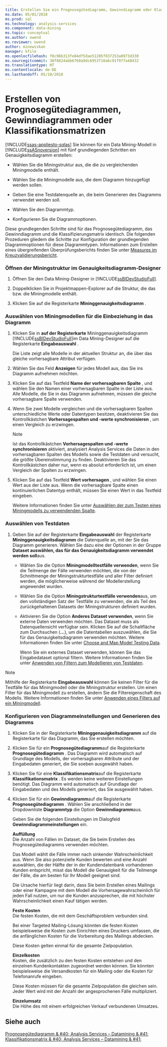 ```yaml
---
title: Erstellen Sie ein Prognosegütediagramm, Gewinndiagramm oder Klassifikationsmatrix | Microsoft Docs
ms.date: 05/01/2018
ms.prod: sql
ms.technology: analysis-services
ms.component: data-mining
ms.topic: conceptual
ms.author: owend
ms.reviewer: owend
author: minewiskan
manager: kfile
ms.openlocfilehash: f8c98b313fe84df5dae51205f037253a0973d330
ms.sourcegitcommit: 38f8824abb6760a9dc6953f10a6c91f97fa48432
ms.translationtype: HT
ms.contentlocale: de-DE
ms.lasthandoff: 05/10/2018
---
```

# <a name="create-a-lift-chart-profit-chart-or-classification-matrix"></a>Erstellen von Prognosegütediagrammen, Gewinndiagrammen oder Klassifikationsmatrizen
[!INCLUDE[ssas-appliesto-sqlas](../../includes/ssas-appliesto-sqlas.md)]
  Sie können für ein Data Mining-Modell in [!INCLUDE[ssASnoversion](../../includes/ssasnoversion-md.md)] mit fünf grundlegenden Schritten ein Genauigkeitsdiagramm erstellen:  
  
-   Wählen Sie die Miningstruktur aus, die die zu vergleichenden Miningmodelle enthält.  
  
-   Wählen Sie die Miningmodelle aus, die dem Diagramm hinzugefügt werden sollen.  
  
-   Geben Sie eine Testdatenquelle an, die beim Generieren des Diagramms verwendet werden soll.  
  
-   Wählen Sie den Diagrammtyp.  
  
-   Konfigurieren Sie die Diagrammoptionen.  
  
 Diese grundlegenden Schritte sind für das Prognosegütediagramm, das Gewinndiagramm und die Klassifizierungsmatrix identisch. Die folgenden Prozeduren gliedern die Schritte zur Konfiguration der grundlegenden Diagrammoptionen für diese Diagrammtypen. Informationen zum Erstellen eines übergreifenden Überprüfungsberichts finden Sie unter [Measures im Kreuzvalidierungsbericht](../../analysis-services/data-mining/measures-in-the-cross-validation-report.md).  
  
### <a name="open-the-mining-structure-in-the-accuracy-chart-designer"></a>Öffnen der Miningstruktur im Genauigkeitsdiagramm-Designer  
  
1.  Öffnen Sie den Data Mining-Designer in [!INCLUDE[ssBIDevStudioFull](../../includes/ssbidevstudiofull-md.md)].  
  
2.  Doppelklicken Sie in Projektmappen-Explorer auf die Struktur, die das bzw. die Miningmodelle enthält.  
  
3.  Klicken Sie auf die Registerkarte **Mininggenauigkeitsdiagramm** .  
  
### <a name="select-mining-models-for-inclusion-in-the-chart"></a>Auswählen von Miningmodellen für die Einbeziehung in das Diagramm  
  
1.  Klicken Sie in **auf der Registerkarte** Mininggenauigkeitsdiagramm [!INCLUDE[ssBIDevStudioFull](../../includes/ssbidevstudiofull-md.md)]im Data Mining-Designer auf die Registerkarte **Eingabeauswahl** .  
  
     Die Liste zeigt alle Modelle in der aktuellen Struktur an, die über das gleiche vorhersagbare Attribut verfügen.  
  
2.  Wählen Sie das Feld **Anzeigen** für jedes Modell aus, das Sie ins Diagramm aufnehmen möchten.  
  
3.  Klicken Sie auf das Textfeld **Name der vorhersagbaren Spalte** , und wählen Sie den Namen einer vorhersagbaren Spalte in der Liste aus. Alle Modelle, die Sie in das Diagramm aufnehmen, müssen die gleiche vorhersagbare Spalte verwenden.  
  
4.  Wenn Sie zwei Modelle vergleichen und die vorhersagbaren Spalten unterschiedliche Werte oder Datentypen besitzen, deaktivieren Sie das Kontrollkästchen **Vorhersagespalten und -werte synchronisieren** , um einen Vergleich zu erzwingen.  
  
    > [!NOTE]  
    >  Ist das Kontrollkästchen **Vorhersagespalten und -werte synchronisieren** aktiviert, analysiert Analysis Services die Daten in den vorhersagbaren Spalten des Modells sowie die Testdaten und versucht, die größte Übereinstimmung zu finden. Deaktivieren Sie das Kontrollkästchen daher nur, wenn es absolut erforderlich ist, um einen Vergleich der Spalten zu erzwingen.  
  
5.  Klicken Sie auf das Textfeld **Wert vorhersagen** , und wählen Sie einen Wert aus der Liste aus. Wenn die vorhersagbare Spalte einen kontinuierlichen Datentyp enthält, müssen Sie einen Wert in das Textfeld eingeben.  
  
     Weitere Informationen finden Sie unter [Auswählen der zum Testen eines Miningmodells zu verwendenden Spalte](../../analysis-services/data-mining/choose-the-column-to-use-for-testing-a-mining-model.md).  
  
### <a name="select-testing-data"></a>Auswählen von Testdaten  
  
1.  Geben Sie auf der Registerkarte **Eingabeauswahl** der Registerkarte **Mininggenauigkeitsdiagramm** die Datenquelle an, mit der Sie das Diagramm generieren. Wählen Sie dazu eine der Optionen in der Gruppe **Dataset auswählen, das für das Genauigkeitsdiagramm verwendet werden soll**aus.  
  
    -   Wählen Sie die Option **Miningmodelltestfälle verwenden**, wenn Sie die Teilmenge der Fälle verwenden möchten, die von der Schnittmenge der Miningstrukturtestfälle und aller Filter definiert werden, die möglicherweise während der Modellerstellung angewendet wurden.  
  
    -   Wählen Sie die Option **Miningstrukturtestfälle verwenden**aus, um den vollständigen Satz der Testfälle zu verwenden, die als Teil des zurückgehaltenen Datasets der Miningstrukturen definiert wurden.  
  
    -   Aktivieren Sie die Option **Anderes Dataset verwenden**, wenn Sie externe Daten verwenden möchten.  Das Dataset muss als Datenquellensicht verfügbar sein.   Klicken Sie auf die Schaltfläche zum Durchsuchen (**…**), um die Datentabellen auszuwählen, die Sie für das Genauigkeitsdiagramm verwenden möchten. Weitere Informationen finden Sie unter [Choose and Map Model Testing Data](../../analysis-services/data-mining/choose-and-map-model-testing-data.md).  
  
         Wenn Sie ein externes Dataset verwenden, können Sie das Eingabedataset optional filtern. Weitere Informationen finden Sie unter [Anwenden von Filtern zum Modellieren von Testdaten](../../analysis-services/data-mining/apply-filters-to-model-testing-data.md).  
  
> [!NOTE]  
>  Mithilfe der Registerkarte **Eingabeauswahl** können Sie keinen Filter für die Testfälle für das Miningmodell oder die Miningstruktur erstellen. Um einen Filter für das Miningmodell zu erstellen, ändern Sie die Filtereigenschaft des Modells. Weitere Informationen finden Sie unter [Anwenden eines Filters auf ein Miningmodell](../../analysis-services/data-mining/apply-a-filter-to-a-mining-model.md).  
  
### <a name="configure-chart-settings-and-generate-the-chart"></a>Konfigurieren von Diagrammeinstellungen und Generieren des Diagramms  
  
1.  Klicken Sie in der Registerkarte **Mininggenauigkeitsdiagramm** auf die Registerkarte für das Diagramm, das Sie erstellen möchten.  
  
2.  Klicken Sie für ein **Prognosegütediagramm**auf die Registerkarte **Prognosegütediagramm** . Das Diagramm wird automatisch auf Grundlage des Modells, der vorhersagbaren Attribute und der Eingabedaten generiert, die Sie soeben ausgewählt haben.  
  
3.  Klicken Sie für eine **Klassifikationsmatrix**auf die Registerkarte **Klassifikationsmatrix** . Es werden keine weiteren Einstellungen benötigt. Das Diagramm wird automatisch auf Grundlage der Eingabedaten und des Modells generiert, das Sie ausgewählt haben.  
  
4.  Klicken Sie für ein **Gewinndiagramm**auf die Registerkarte **Prognosegütediagramm** . Wählen Sie anschließend in der Dropdownliste **Diagrammtyp** die Option **Gewinndiagramm**aus.  
  
     Geben Sie die folgenden Einstellungen im Dialogfeld **Gewinndiagrammeinstellungen** ein.  
  
     **Auffüllung**  
     Die Anzahl von Fällen im Dataset, die Sie beim Erstellen des Prognosegütediagramms verwenden möchten.  
  
     Das Modell wählt die Fälle immer nach sinkender Wahrscheinlichkeit aus. Wenn Sie also potenzielle Kunden bewerten und eine Anzahl auswählen, die der Hälfte der in der Kundendatenbank vorhandenen Kunden entspricht, misst das Modell die Genauigkeit für die Teilmenge der Fälle, die am besten für Ihr Modell geeignet sind.  
  
     Die Ursache hierfür liegt darin, dass Sie beim Erstellen eines Mailings oder einer Kampagne mit dem Modell die Vorhersagewahrscheinlich für jeden Fall nutzen, um nur die Kunden anzusprechen, die mit höchster Wahrscheinlichkeit einen Kauf tätigen werden.  
  
     **Feste Kosten**  
     Die festen Kosten, die mit dem Geschäftsproblem verbunden sind.  
  
     Bei einer Targeted Mailing-Lösung könnten die festen Kosten beispielsweise die Kosten zum Einrichten eines Druckers umfassen, die die anfänglichen Kosten für die Vorbereitung des Mailings abdecken.  
  
     Diese Kosten gelten einmal für die gesamte Zielpopulation.  
  
     **Einzelkosten**  
     Kosten, die zusätzlich zu den festen Kosten entstehen und den einzelnen Kundenkontakten zugeordnet werden können. Sie könnten beispielsweise die Versandkosten für ein Mailing oder die Kosten für Telefonanrufe eingeben.  
  
     Diese Kosten müssen für die gesamte Zielpopulation die gleichen sein. Jeder Wert wird mit der Anzahl der angesprochenen Fälle multipliziert.  
  
     **Einzelumsatz**  
     Die Höhe des mit einem erfolgreichen Verkauf verbundenen Umsatzes.  
  
## <a name="see-also"></a>Siehe auch  
 [Prognosegütediagramm & #40; Analysis Services – Datamining & #41;](../../analysis-services/data-mining/lift-chart-analysis-services-data-mining.md)   
 [Klassifikationsmatrix & #40; Analysis Services – Datamining & #41;](../../analysis-services/data-mining/classification-matrix-analysis-services-data-mining.md)  
  
  
